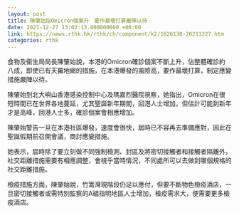 ```yaml
---
layout: post
title: 陳肇始指Omicron個案升　要作最壞打算嚴陣以待
date: 2021-12-27 13:02:13.000000000 +08:00
link: https://news.rthk.hk/rthk/ch/component/k2/1626138-20211227.htm
categories: rthk
---
```


食物及衞生局局長陳肇始說，本港的Omicron確診個案不斷上升，佔整體確診約八成，即使已有天羅地網的措施，在本港爆發的風險高，要作最壞打算，制定應變措施嚴陣以待。

陳肇始到北大嶼山香港感染控制中心及瑪嘉烈醫院視察，她指出，Omicron在很短時間已在世界各地蔓延，尤其聖誕新年期間，回港人士增加，但估計可能到新年才是高峰，回港人士多，確診個案會相應增加。

陳肇始警告一旦在本港社區爆發，速度會很快，屆時已不容再去準備應對，因此在聖誕假期前召開會議，商討應變措施。

她表示，屆時除了要立刻做不同強制檢測、封區及將密切接觸者和接觸者隔離外，社交距離措施需要有相應調整，會視乎當時情況，不同處所可以去做到哪個規格的社交距離措施。

檢疫措施方面，陳肇始說，竹篙灣現階段仍足以應付，但要不斷物色檢疫酒店，一旦密切接觸者或需特別監察的A組指明地區人士增加，檢疫需求大，便需要更多檢疫酒店。
